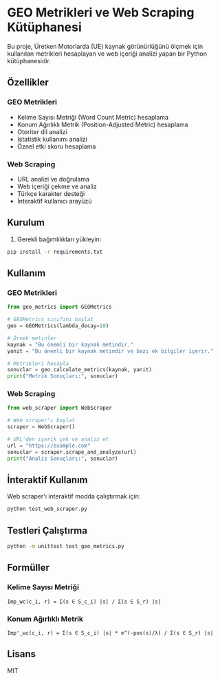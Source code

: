 # GEO Metrikleri ve Web Scraping Kütüphanesi

Bu proje, Üretken Motorlarda (UE) kaynak görünürlüğünü ölçmek için kullanılan metrikleri hesaplayan ve web içeriği analizi yapan bir Python kütüphanesidir.

## Özellikler

### GEO Metrikleri
- Kelime Sayısı Metriği (Word Count Metric) hesaplama
- Konum Ağırlıklı Metrik (Position-Adjusted Metric) hesaplama
- Otoriter dil analizi
- İstatistik kullanımı analizi
- Öznel etki skoru hesaplama

### Web Scraping
- URL analizi ve doğrulama
- Web içeriği çekme ve analiz
- Türkçe karakter desteği
- İnteraktif kullanıcı arayüzü

## Kurulum

1. Gerekli bağımlılıkları yükleyin:
```bash
pip install -r requirements.txt
```

## Kullanım

### GEO Metrikleri

```python
from geo_metrics import GEOMetrics

# GEOMetrics sınıfını başlat
geo = GEOMetrics(lambda_decay=10)

# Örnek metinler
kaynak = "Bu önemli bir kaynak metindir."
yanit = "Bu önemli bir kaynak metindir ve bazı ek bilgiler içerir."

# Metrikleri hesapla
sonuclar = geo.calculate_metrics(kaynak, yanit)
print("Metrik Sonuçları:", sonuclar)
```

### Web Scraping

```python
from web_scraper import WebScraper

# Web scraper'ı başlat
scraper = WebScraper()

# URL'den içerik çek ve analiz et
url = "https://example.com"
sonuclar = scraper.scrape_and_analyze(url)
print("Analiz Sonuçları:", sonuclar)
```

## İnteraktif Kullanım

Web scraper'ı interaktif modda çalıştırmak için:

```bash
python test_web_scraper.py
```

## Testleri Çalıştırma

```bash
python -m unittest test_geo_metrics.py
```

## Formüller

### Kelime Sayısı Metriği
```
Imp_wc(c_i, r) = Σ(s ∈ S_c_i) |s| / Σ(s ∈ S_r) |s|
```

### Konum Ağırlıklı Metrik
```
Imp'_wc(c_i, r) = Σ(s ∈ S_c_i) |s| * e^(-pos(s)/λ) / Σ(s ∈ S_r) |s|
```

## Lisans

MIT 